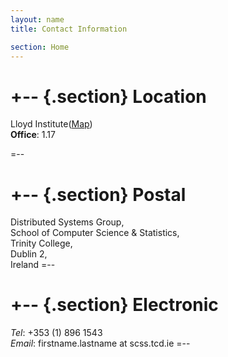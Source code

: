 ```yaml
---
layout: name
title: Contact Information

section: Home
---
```

<!--
<img class='inset right' src='images/vivek_face.jpg' title='Vivek Nallur' alt='Photo of Vivek Nallur ' width='120px' />
-->


+--	{.section}
Location
=======
Lloyd Institute([Map](https://www.tcd.ie/Maps/))  
**Office**: 1.17  

=--

+--	{.section}
Postal
========
Distributed Systems Group,  
School of Computer Science &amp; Statistics,  
Trinity College,  
Dublin 2,  
Ireland
=--

+-- {.section}
Electronic
=====
*Tel*: +353 (1) 896 1543  
*Email*: firstname.lastname at scss.tcd.ie
=--
